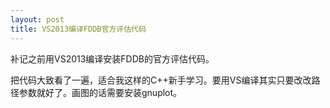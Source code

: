 ```yaml
---
layout: post
title: VS2013编译FDDB官方评估代码
---
```


补记之前用VS2013编译安装FDDB的官方评估代码。

把代码大致看了一遍，适合我这样的C++新手学习。要用VS编译其实只要改改路径参数就好了。画图的话需要安装gnuplot。



